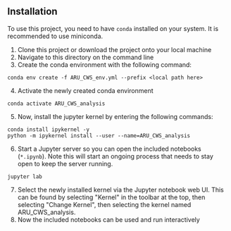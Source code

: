 ## Installation

To use this project, you need to have `conda` installed on your system. It is recommended to use miniconda.

1. Clone this project or download the project onto your local machine
2. Navigate to this directory on the command line
3. Create the conda environment with the following command:
```commandline
conda env create -f ARU_CWS_env.yml --prefix <local path here>
```
4. Activate the newly created conda environment
```commandline
conda activate ARU_CWS_analysis
```
5. Now, install the jupyter kernel by entering the following commands:
```commandline
conda install ipykernel -y
python -m ipykernel install --user --name=ARU_CWS_analysis
```
6. Start a Jupyter server so you can open the included notebooks (`*.ipynb`). Note this will start an ongoing process that needs to stay open to keep the server running.
```commandline
jupyter lab
```
7. Select the newly installed kernel via the Jupyter notebook web UI. This can be found by selecting "Kernel" in the toolbar at the top, then selecting "Change Kernel", then selecting the kernel named ARU_CWS_analysis.
8. Now the included notebooks can be used and run interactively